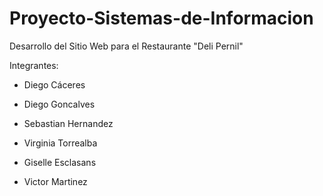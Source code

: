 # Proyecto-Sistemas-de-Informacion
Desarrollo del Sitio Web para el Restaurante "Deli Pernil"

Integrantes:

- Diego Cáceres

- Diego Goncalves

- Sebastian Hernandez

- Virginia Torrealba

- Giselle Esclasans

- Victor Martinez
